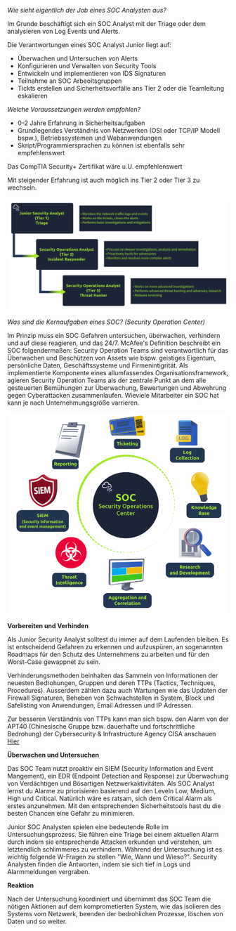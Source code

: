 *Wie sieht eigentlich der Job eines SOC Analysten aus?*

Im Grunde beschäftigt sich ein SOC Analyst mit der Triage oder dem analysieren von Log Events und Alerts.

Die Verantwortungen eines SOC Analyst Junior liegt auf:

- Überwachen und Untersuchen von Alerts
- Konfigurieren und Verwalten von Security Tools
- Entwickeln und implementieren von IDS Signaturen
- Teilnahme an SOC Arbeoitsgruppen
- Tickts erstellen und Sicherheitsvorfälle ans Tier 2 oder die Teamleitung eskalieren

*Welche Voraussetzungen werden empfohlen?*

- 0-2 Jahre Erfahrung in Sicherheitsaufgaben
- Grundlegendes Verständnis von Netzwerken (OSI oder TCP/IP Modell bspw.), Betriebssystemen und Webanwendungen
- Skript/Programmiersprachen zu können ist ebenfalls sehr empfehlenswert


Das CompTIA Security+ Zertifikat wäre u.U. empfehlenswert

Mit steigender Erfahrung ist auch möglich ins Tier 2 oder Tier 3 zu wechseln.

![alt text](image.png)

*Was sind die Kernaufgaben eines SOC? (Security Operation Center)*

Im Prinzip muss ein SOC Gefahren untersuchen, überwachen, verhindern und auf diese reagieren, und das 24/7. McAfee's Definition beschreibt ein SOC folgendermaßen: Security Operation Teams sind verantwortlich für das Überwachen und Beschützen von Assets wie bspw. geistiges Eigentum, persönliche Daten, Geschäftssysteme und Firmenintigrität. Als implementierte Komponente eines allumfassendes Organisationsframework, agieren Security Operation Teams als der zentrale Punkt an dem alle gesteuerten Bemühungen zur Überwachung, Bewertungen und Abwehrung gegen Cyberattacken zusammenlaufen. 
Wieviele Mitarbeiter ein SOC hat kann je nach Unternehmungsgröße varrieren.


![alt text](image-1.png)


**Vorbereiten und Verhinden**



Als Junior Security Analyst solltest du immer auf dem Laufenden bleiben. Es ist entscheidend Gefahren zu erkennen und aufzuspüren, an sogenannten Roadmaps für den Schutz des Unternehmens zu arbeiten und für den Worst-Case gewappnet zu sein.

Verhinderungsmethoden beinhalten das Sammeln von Informationen der neuesten Bedrohungen, Gruppen und deren TTPs (Tactics, Techniques, Procedures). Ausserdem zählen dazu auch Wartungen wie das Updaten der Firewall Signaturen, Beheben von Schwachstellen in System, Block und Safelisting von Anwendungen, Email Adressen und IP Adressen.

Zur besseren Verständnis von TTPs kann man sich bspw. den Alarm von der APT40 (Chinesische Gruppe bzw. dauerhafte und fortschrittliche Bedrohung) der Cybersecurity & Infrastructure Agency CISA anschauen [Hier](https://us-cert.cisa.gov/ncas/alerts/aa21-200a)



**Überwachen und Untersuchen**

Das SOC Team nutzt proaktiv ein SIEM (Security Information and Event Mangement), ein EDR (Endpoint Detection and Response) zur Überwachung von Verdächtigen und Bösartigen Netzwerkaktivitäten. Als SOC Analyst lernst du Alarme zu priorisieren basierend auf den Leveln Low, Medium, High und Critical. Natürlich wäre es ratsam, sich dem Critical Alarm als erstes anzunehmen. Mit den entsprechenden Sicherheitstools hast du die besten Chancen eine Gefahr zu minimieren.

Junior SOC Analysten spielen eine bedeutende Rolle im Untersuchungsprozess. Sie führen eine Triage bei einem aktuellen Alarm durch indem sie entsprechende Attacken erkunden und verstehen, um letztendlich schlimmeres zu verhindern. Während der Untersuchung ist es wichtig folgende W-Fragen zu stellen "Wie, Wann und Wieso?". Security Analysten finden die Antworten, indem sie sich tief in Logs und Alarmmeldungen vergraben. 


**Reaktion**

Nach der Untersuchung koordiniert und übernimmt das SOC Team die nötigen Aktionen auf dem komprometierten System, wie das isolieren des Systems vom Netzwerk, beenden der bedrohlichen Prozesse, löschen von Daten und so weiter.



